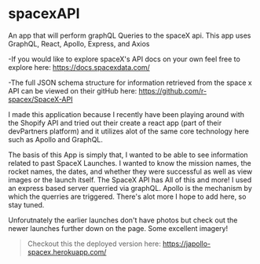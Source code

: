 # spacexAPI
An app that will perform graphQL Queries to the spaceX api. This app uses GraphQL, React, Apollo, Express, and Axios

-If you would like to explore spaceX's API docs  on your own feel free to explore here: https://docs.spacexdata.com/

-The full JSON schema structure for  information retrieved from the space x API can be viewed on their gitHub here: https://github.com/r-spacex/SpaceX-API

I made this application because I recently have been playing around with the Shopify API and tried out their create a react app (part of their devPartners platform) and it utilizes alot of the same core technology here such as Apollo and GraphQL. 

The basis of this App is simply that, I wanted to be able to see information related to past SpaceX Launches.
I wanted to know the mission names, the rocket names, the dates, and whether they were successful as well as view images or the launch itself. The SpaceX API has All of this and more! 
I used an express based server querried via graphQL. Apollo is the mechanism by which the querries are triggered. There's alot more I hope to add here, so stay tuned. 

Unforutnately the earlier launches don't have photos but check out the newer launches further down on the page. Some excellent imagery!
>Checkout this the deployed version here: https://japollo-spacex.herokuapp.com/
